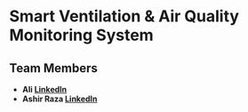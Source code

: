 # Smart Ventilation & Air Quality Monitoring System  

## Team Members  
- **Ali [LinkedIn](https://www.linkedin.com/in/ali5341/)**  
- **Ashir Raza [LinkedIn](https://www.linkedin.com/in/ashir-raza7890/)**  
